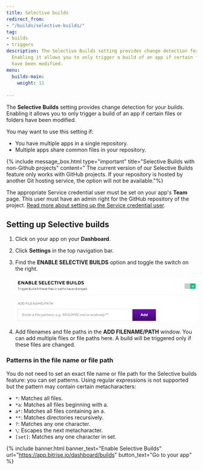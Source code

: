 ```yaml
---
title: Selective builds
redirect_from:
- "/builds/selective-builds/"
tag:
- builds
- triggers
description: The Selective Builds setting provides change detection for your builds.
  Enabling it allows you to only trigger a build of an app if certain files or folders
  have been modified.
menu:
  builds-main:
    weight: 11

---
```

The **Selective Builds** setting provides change detection for your builds. Enabling it allows you to only trigger a build of an app if certain files or folders have been modified.

You may want to use this setting if:

* You have multiple apps in a single repository.
* Multiple apps share common files in your repository.

{% include message_box.html type="important" title="Selective Builds with non-Github projects" content=" The current version of our Selective Builds feature only works with GitHub projects. If your repository is hosted by another Git hosting service, the option will not be available."%}

The appropriate Service credential user must be set on your app's **Team** page. This user must have an admin right for the GitHub repository of the project. [Read more about setting up the Service credential user](/troubleshooting/github-pull-request-status-troubleshooting/#make-sure-to-select-a-service-credential-user-who-has-a-connected-github-account).

## Setting up Selective builds

1. Click on your app on your **Dashboard**.
2. Click **Settings** in the top navigation bar.
3. Find the **ENABLE SELECTIVE BUILDS** option and toggle the switch on the right.

   ![](/img/enable-selective-builds.png)
4. Add filenames and file paths in the **ADD FILENAME/PATH** window. You can add multiple files or file paths here. A build will be triggered only if these files are changed.

### Patterns in the file name or file path

You do not need to set an exact file name or file path for the Selective builds feature: you can set patterns. Using regular expressions is not supported but the pattern may contain certain metacharacters:

* `*`: Matches all files.
* `*a`: Matches all files beginning with a.
* `a*`: Matches all files containing an a.
* `**`: Matches directories recursively.
* `?`: Matches any one character.
* `\`: Escapes the next metacharacter.
* `[set]`: Matches any one character in set.

{% include banner.html banner_text="Enable Selective Builds" url="https://app.bitrise.io/dashboard/builds" button_text="Go to your app" %}